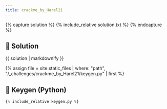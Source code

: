 ```yaml
---
title: crackme_by_Harel21 
---
```


{% capture solution %}
{% include_relative solution.txt %}
{% endcapture %}

## 📝 Solution

{{ solution | markdownify }}

{% assign file = site.static_files | where: "path", "/_challenges/crackme_by_Harel21/keygen.py" | first %}
## 🔑 Keygen (Python)

```py
{% include_relative keygen.py %}
```
